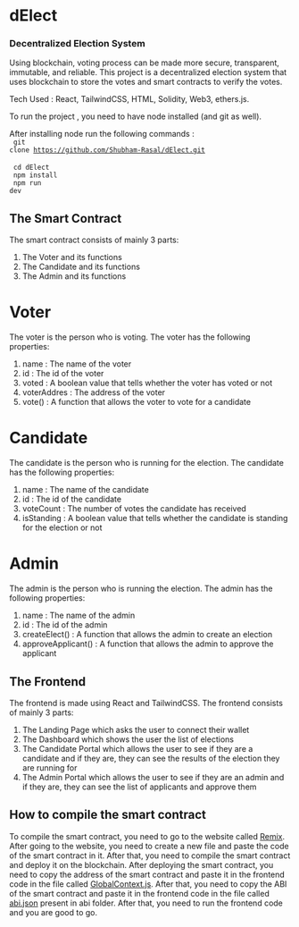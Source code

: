 # dElect  
### Decentralized Election System

Using blockchain, voting process can be made more secure, transparent, immutable, and reliable. This project is a decentralized election system that uses blockchain to store the votes and smart contracts to verify the votes.

Tech Used : React, TailwindCSS, HTML, Solidity, Web3, ethers.js.
 
To run the project , you need to have node installed (and git as well).
  
After installing node run the following commands :
<br><code>
  git clone https://github.com/Shubham-Rasal/dElect.git 
  </code><br>
  <code>
  cd dElect
</code><br>
  <code>
  npm install <br>
  npm run dev 
  </code>


<p>


## The Smart Contract

The smart contract consists of mainly 3 parts:
1. The Voter and its functions
2. The Candidate and its functions
3. The Admin and its functions

# Voter

The voter is the person who is voting. The voter has the following properties:
1. name : The name of the voter
2. id : The id of the voter
3. voted : A boolean value that tells whether the voter has voted or not
4. voterAddres : The address of the voter
5. vote() : A function that allows the voter to vote for a candidate

# Candidate

The candidate is the person who is running for the election. The candidate has the following properties:
1. name : The name of the candidate
2. id : The id of the candidate
3. voteCount : The number of votes the candidate has received
4. isStanding : A boolean value that tells whether the candidate is standing for the election or not


# Admin

The admin is the person who is running the election. The admin has the following properties:
1. name : The name of the admin
2. id : The id of the admin
3. createElect() : A function that allows the admin to create an election
4. approveApplicant() : A function that allows the admin to approve the applicant


## The Frontend

The frontend is made using React and TailwindCSS. The frontend consists of mainly 3 parts:

1. The Landing Page which asks the user to connect their wallet
2. The Dashboard which shows the user the list of elections
3. The Candidate Portal which allows the user to see if they are a candidate and if they are, they can see the results of the election they are running for
4. The Admin Portal which allows the user to see if they are an admin and if they are, they can see the list of applicants and approve them


</p>

## How to compile the smart contract

To compile the smart contract, you need to go to the website called [Remix](https://remix.ethereum.org/). After going to the website, you need to create a new file and paste the code of the smart contract in it. After that, you need to compile the smart contract and deploy it on the blockchain. After deploying the smart contract, you need to copy the address of the smart contract and paste it in the frontend code in the file called [GlobalContext.js](https://github.com/Shubham-Rasal/dElect/blob/master/src/GlobalContext.jsx). After that, you need to copy the ABI of the smart contract and paste it in the frontend code in the file called [abi.json](https://github.com/Shubham-Rasal/dElect/blob/master/src/artifacts/abi.json) present in abi folder. After that, you need to run the frontend code and you are good to go.
